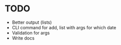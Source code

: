 # TODO
- Better output (lists)
- CLI command for add, list with args for which date
- Validation for args
- Write docs